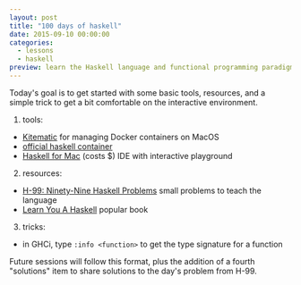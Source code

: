 ```yaml
---
layout: post
title: "100 days of haskell"
date: 2015-09-10 00:00:00
categories:
  - lessons
  - haskell
preview: learn the Haskell language and functional programming paradigm in small bites
---
```


Today's goal is to get started with some basic tools, resources, and a simple trick to get a bit comfortable on the interactive environment.

1. tools:
  - [Kitematic](https://kitematic.com/) for managing Docker containers on MacOS
  - [official haskell container](https://hub.docker.com/_/haskell/)
  - [Haskell for Mac](http://haskellformac.com/) (costs $) IDE with interactive playground
2. resources:
  - [H-99: Ninety-Nine Haskell Problems](https://wiki.haskell.org/99_questions) small problems to teach the language
  - [Learn You A Haskell](http://learnyouahaskell.com/chapters) popular book
3. tricks:
  - in GHCi, type `:info <function>` to get the type signature for a function

Future sessions will follow this format, plus the addition of a fourth "solutions" item to share solutions to the day's problem from H-99.
